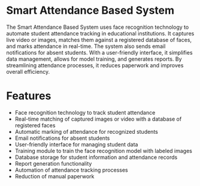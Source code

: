 # Smart Attendance Based System
The Smart Attendance Based System uses face recognition technology to automate student attendance tracking in educational institutions. It captures live video or images, matches them against a registered database of faces, and marks attendance in real-time. The system also sends email notifications for absent students. With a user-friendly interface, it simplifies data management, allows for model training, and generates reports. By streamlining attendance processes, it reduces paperwork and improves overall efficiency.

# Features
- Face recognition technology to track student attendance
- Real-time matching of captured images or video with a database of registered faces
- Automatic marking of attendance for recognized students
- Email notifications for absent students
- User-friendly interface for managing student data
- Training module to train the face recognition model with labeled images
- Database storage for student information and attendance records
- Report generation functionality
- Automation of attendance tracking processes
- Reduction of manual paperwork
